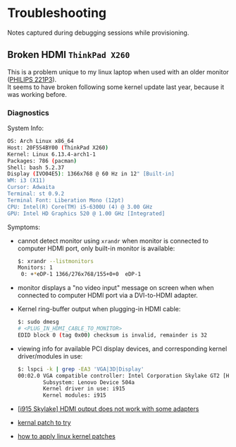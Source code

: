 # Troubleshooting
Notes captured during debugging sessions while provisioning.

## Broken HDMI `ThinkPad X260`
This is a problem unique to my linux laptop when used with an older monitor ([PHILIPS 221P3](https://www.philips.com.eg/c-p/221P3LPYES_00/brilliance-led-monitor-with-powersensor#specs)). \
It seems to have broken following some kernel update last year, because it was working before.

### Diagnostics

System Info:
```bash
OS: Arch Linux x86_64
Host: 20F5S4BY00 (ThinkPad X260)
Kernel: Linux 6.13.4-arch1-1
Packages: 786 (pacman)
Shell: bash 5.2.37
Display (IVO04E5): 1366x768 @ 60 Hz in 12" [Built-in]
WM: i3 (X11)
Cursor: Adwaita
Terminal: st 0.9.2
Terminal Font: Liberation Mono (12pt)
CPU: Intel(R) Core(TM) i5-6300U (4) @ 3.00 GHz
GPU: Intel HD Graphics 520 @ 1.00 GHz [Integrated]
```

Symptoms:
- cannot detect monitor using `xrandr` when monitor is connected to computer HDMI port,
only built-in monitor is available:
    ```bash
    $: xrandr --listmonitors
    Monitors: 1
     0: +*eDP-1 1366/276x768/155+0+0  eDP-1
    ```
- monitor displays a "no video input" message on screen when when connected to computer HDMI port via a DVI-to-HDMI adapter.

- Kernel ring-buffer output when plugging-in HDMI cable:
    ```bash
    $: sudo dmesg
    # <PLUG_IN_HDMI_CABLE_TO_MONITOR>
    EDID block 0 (tag 0x00) checksum is invalid, remainder is 32
    ```
- viewing info for available PCI display devices, and corresponding kernel driver/modules in use:
    ```bash
    $: lspci -k | grep -EA3 'VGA|3D|Display'
    00:02.0 VGA compatible controller: Intel Corporation Skylake GT2 [HD Graphics 520] (rev 07)
            Subsystem: Lenovo Device 504a
            Kernel driver in use: i915
            Kernel modules: i915
    ```

- [[i915 Skylake] HDMI output does not work with some adapters](https://bugs.freedesktop.org/show_bug.cgi?id=92685)
- [kernal patch to try](https://patchwork.freedesktop.org/patch/195306/)
- [how to apply linux kernel patches](https://docs.kernel.org/process/applying-patches.html)

